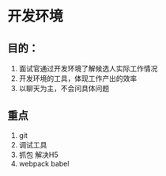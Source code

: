 # 开发环境

## 目的：
1. 面试官通过开发环境了解候选人实际工作情况
2. 开发环境的工具，体现工作产出的效率
3. 以聊天为主，不会问具体问题

## 重点
1. git
2. 调试工具
3. 抓包 解决H5
4. webpack babel
